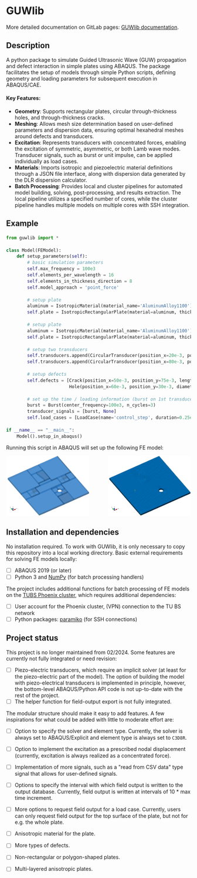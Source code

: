 # GUWlib
More detailed documentation on GitLab pages: [GUWlib documentation](https://guw-j-froboese-7e83bff35047dd42a62d8fb269d632ab5d9e6a1d5b2d7867.gitlab-pages.rz.tu-bs.de/index.html).

## Description
<!--- Let people know what your project can do specifically. Provide context and add a link to any reference visitors might be unfamiliar with. A list of Features or a Background subsection can also be added here. If there are alternatives to your project, this is a good place to list differentiating factors. --->

A python package to simulate Guided Ultrasonic Wave (GUW) propagation and defect interaction in simple plates using ABAQUS. The package facilitates the setup of models through simple Python scripts, defining geometry and loading parameters for subsequent execution in ABAQUS/CAE.

#### Key Features:

- **Geometry**: Supports rectangular plates, circular through-thickness holes, and through-thickness cracks.
- **Meshing**: Allows mesh size determination based on user-defined parameters and dispersion data, ensuring optimal hexahedral meshes around defects and transducers.
- **Excitation**: Represents transducers with concentrated forces, enabling the excitation of symmetric, asymmetric, or both Lamb wave modes. Transducer signals, such as burst or unit impulse, can be applied individually as load cases.
- **Materials**: Imports isotropic and piezoelectric material definitions through a JSON file interface, along with dispersion data generated by the DLR dispersion calculator.
- **Batch Processing**: Provides local and cluster pipelines for automated model building, solving, post-processing, and results extraction. The local pipeline utilizes a specified number of cores, while the cluster pipeline handles multiple models on multiple cores with SSH integration.


<!--- ## Visuals --->
<!--- Depending on what you are making, it can be a good idea to include screenshots or even a video (you'll frequently see GIFs rather than actual videos). Tools like ttygif can help, but check out Asciinema for a more sophisticated method. --->
## Example
<!--- Use examples liberally, and show the expected output if you can. It's helpful to have inline the smallest example of usage that you can demonstrate, while providing links to more sophisticated examples if they are too long to reasonably include in the README. --->

```python
from guwlib import *

class Model(FEModel):
    def setup_parameters(self):
        # basic simulation parameters
        self.max_frequency = 100e3
        self.elements_per_wavelength = 16
        self.elements_in_thickness_direction = 8
        self.model_approach = 'point_force'

        # setup plate
        aluminum = IsotropicMaterial(material_name='AluminumAlloy1100')
        self.plate = IsotropicRectangularPlate(material=aluminum, thickness=3e-3, width=0.2, length=0.2)

        # setup plate
        aluminum = IsotropicMaterial(material_name='AluminumAlloy1100')
        self.plate = IsotropicRectangularPlate(material=aluminum, thickness=3e-3, width=100e-3, length=100e-3)

        # setup two transducers
        self.transducers.append(CircularTransducer(position_x=20e-3, position_y=50e-3, position_z='symmetric', diameter=16e-3))
        self.transducers.append(CircularTransducer(position_x=80e-3, position_y=50e-3, position_z='symmetric', diameter=16e-3))

        # setup defects
        self.defects = [Crack(position_x=50e-3, position_y=75e-3, length=15e-3, angle_degrees=12),
                        Hole(position_x=60e-3, position_y=30e-3, diameter=8e-3)]

        # set up the time / loading information (burst on 1st transducer)
        burst = Burst(center_frequency=100e3, n_cycles=3)
        transducer_signals = [burst, None]
        self.load_cases = [LoadCase(name='control_step', duration=0.25e-3, transducer_signals=transducer_signals, output_request='field')]

if __name__ == "__main__":
    Model().setup_in_abaqus()
```

Running this script in ABAQUS will set up the following FE model:

<div style="display: flex; justify-content: space-between;">
  <div style="width: 45%">
    <img src="./docs/source/_static/minimal_example_model.png" style="width: 100%;" />
  </div>
  <div style="width: 45%">
    <img src="./docs/source/_static/minimal_example_model_mesh.png" style="width: 100%;" />
  </div>
</div>

## Installation and dependencies
No installation required. To work with GUWlib, it is only necessary to copy this repository into a local working directory.
Basic external requirements for solving FE models locally:
- [ ] ABAQUS 2019 (or later)
- [ ] Python 3 and [NumPy](https://numpy.org/) (for batch processing handlers)

The project includes additional functions for batch processing of FE models on the [TUBS Phoenix cluster](https://doku.rz.tu-bs.de/doku.php?id=hlr:phoenix), which requires additional dependencies:
- [ ] User account for the Phoenix cluster, (VPN) connection to the TU BS network
- [ ] Python packages: [paramiko](https://www.paramiko.org/) (for SSH connections)

<!--- Within a particular ecosystem, there may be a common way of installing things, such as using Yarn, NuGet, or Homebrew. However, consider the possibility that whoever is reading your README is a novice and would like more guidance. Listing specific steps helps remove ambiguity and gets people to using your project as quickly as possible. If it only runs in a specific context like a particular programming language version or operating system or has dependencies that have to be installed manually, also add a Requirements subsection. --->



## Project status
<!--- If you have run out of energy or time for your project, put a note at the top of the README saying that development has slowed down or stopped completely. Someone may choose to fork your project or volunteer to step in as a maintainer or owner, allowing your project to keep going. You can also make an explicit request for maintainers. -->

This project is no longer maintained from 02/2024. Some features are currently not fully integrated or need revision:
- [ ] Piezo-electric transducers, which require an implicit solver (at least for the piezo-electric part of the model). 
    The option of building the model with piezo-electrical transducers is implemented in principle, however, the bottom-level
    ABAQUS/Python API code is not up-to-date with the rest of the project.
- [ ] The helper function for field-output export is not fully integrated.

The modular structure should make it easy to add features. A few inspirations for what could be added with little to moderate effort are:
- [ ] Option to specify the solver and element type. Currently, the solver is always set to ABAQUS/Explicit and element type is always set
    to ``C3D8R``.
- [ ] Option to implement the excitation as a prescribed nodal displacement (currently, excitation is always realized as a concentrated force).
- [ ] Implementation of more signals, such as a "read from CSV data" type signal that allows for user-defined signals.
- [ ] Options to specify the interval with which field output is written to the output database. Currently, 
    field output is written at intervals of 10 * max time increment.
- [ ] More options to request field output for a load case. Currently, users can only request field output for the 
    top surface of the plate, but not for e.g. the whole plate.
- [ ] Anisotropic material for the plate.
- [ ] More types of defects.
- [ ] Non-rectangular or polygon-shaped plates.
- [ ] Multi-layered anisotropic plates.


<!---
    ```mermaid
    classDiagram
        note "note 01"
        note for model "test\ntest\ntest"
        steps --|> model : time data
        plate --|> model : spatial data
        class model{
            - max_frequency
            - model_mode
            - nodes_per_wavelength
            - elements_in_thickness_direction
            setup_in_abaqus()
        }
        class steps{
        }
        class plate{
        }
    ```
--->
